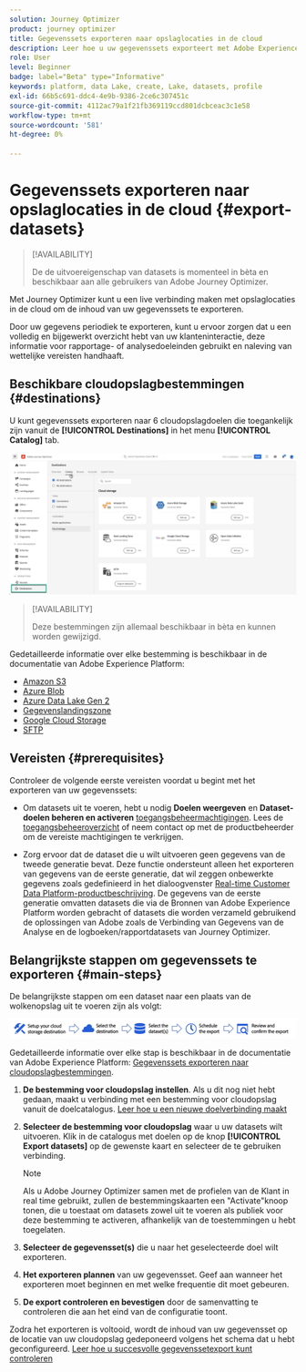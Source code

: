 ```yaml
---
solution: Journey Optimizer
product: journey optimizer
title: Gegevenssets exporteren naar opslaglocaties in de cloud
description: Leer hoe u uw gegevenssets exporteert met Adobe Experience Platform-cloudopslagbestemmingen.
role: User
level: Beginner
badge: label="Beta" type="Informative"
keywords: platform, data Lake, create, Lake, datasets, profile
exl-id: 66b5c691-ddc4-4e9b-9386-2ce6c307451c
source-git-commit: 4112ac79a1f21fb369119ccd801dcbceac3c1e58
workflow-type: tm+mt
source-wordcount: '581'
ht-degree: 0%

---
```


# Gegevenssets exporteren naar opslaglocaties in de cloud {#export-datasets}

>[!AVAILABILITY]
>
>De de uitvoereigenschap van datasets is momenteel in bèta en beschikbaar aan alle gebruikers van Adobe Journey Optimizer.

Met Journey Optimizer kunt u een live verbinding maken met opslaglocaties in de cloud om de inhoud van uw gegevenssets te exporteren.

Door uw gegevens periodiek te exporteren, kunt u ervoor zorgen dat u een volledig en bijgewerkt overzicht hebt van uw klanteninteractie, deze informatie voor rapportage- of analysedoeleinden gebruikt en naleving van wettelijke vereisten handhaaft.

## Beschikbare cloudopslagbestemmingen {#destinations}

U kunt gegevenssets exporteren naar 6 cloudopslagdoelen die toegankelijk zijn vanuit de **[!UICONTROL Destinations]** in het menu **[!UICONTROL Catalog]** tab.

![](assets/dataset-export-setup.png)

>[!AVAILABILITY]
>
>Deze bestemmingen zijn allemaal beschikbaar in bèta en kunnen worden gewijzigd.

Gedetailleerde informatie over elke bestemming is beschikbaar in de documentatie van Adobe Experience Platform:

* [Amazon S3](https://experienceleague.adobe.com/docs/experience-platform/destinations/catalog/cloud-storage/amazon-s3.html)
* [Azure Blob](https://experienceleague.adobe.com/docs/experience-platform/destinations/catalog/cloud-storage/azure-blob.html)
* [Azure Data Lake Gen 2](https://experienceleague.adobe.com/docs/experience-platform/destinations/catalog/cloud-storage/adls-gen2.html)
* [Gegevenslandingszone](https://experienceleague.adobe.com/docs/experience-platform/destinations/catalog/cloud-storage/data-landing-zone.html)
* [Google Cloud Storage](https://experienceleague.adobe.com/docs/experience-platform/destinations/catalog/cloud-storage/google-cloud-storage.html)
* [SFTP](https://experienceleague.adobe.com/docs/experience-platform/destinations/catalog/cloud-storage/sftp.html)

## Vereisten {#prerequisites}

Controleer de volgende eerste vereisten voordat u begint met het exporteren van uw gegevenssets:

* Om datasets uit te voeren, hebt u nodig **Doelen weergeven** en **Dataset-doelen beheren en activeren** [toegangsbeheermachtigingen](https://experienceleague.adobe.com/docs/experience-platform/access-control/home.html#permissions). Lees de [toegangsbeheeroverzicht](https://experienceleague.adobe.com/docs/experience-platform/access-control/ui/overview.html) of neem contact op met de productbeheerder om de vereiste machtigingen te verkrijgen.

* Zorg ervoor dat de dataset die u wilt uitvoeren geen gegevens van de tweede generatie bevat. Deze functie ondersteunt alleen het exporteren van gegevens van de eerste generatie, dat wil zeggen onbewerkte gegevens zoals gedefinieerd in het dialoogvenster [Real-time Customer Data Platform-productbeschrijving](https://helpx.adobe.com/legal/product-descriptions/real-time-customer-data-platform-b2c-edition-prime-and-ultimate-packages.html). De gegevens van de eerste generatie omvatten datasets die via de Bronnen van Adobe Experience Platform worden gebracht of datasets die worden verzameld gebruikend de oplossingen van Adobe zoals de Verbinding van Gegevens van de Analyse en de logboeken/rapportdatasets van Journey Optimizer.

## Belangrijkste stappen om gegevenssets te exporteren {#main-steps}

De belangrijkste stappen om een dataset naar een plaats van de wolkenopslag uit te voeren zijn als volgt:

![](assets/dataset-export-process.png)

Gedetailleerde informatie over elke stap is beschikbaar in de documentatie van Adobe Experience Platform: [Gegevenssets exporteren naar cloudopslagbestemmingen](https://experienceleague.adobe.com/docs/experience-platform/destinations/ui/activate/export-datasets.html).

1. **De bestemming voor cloudopslag instellen**. Als u dit nog niet hebt gedaan, maakt u verbinding met een bestemming voor cloudopslag vanuit de doelcatalogus. [Leer hoe u een nieuwe doelverbinding maakt](https://experienceleague.adobe.com/docs/experience-platform/destinations/ui/connect-destination.html#setup)

   <!--![](assets/dataset-export-setup.png)-->

1. **Selecteer de bestemming voor cloudopslag** waar u uw datasets wilt uitvoeren. Klik in de catalogus met doelen op de knop **[!UICONTROL Export datasets]** op de gewenste kaart en selecteer de te gebruiken verbinding.

   <!--![](assets/dataset-export-destination.png)-->

   >[!NOTE]
   >
   >Als u Adobe Journey Optimizer samen met de profielen van de Klant in real time gebruikt, zullen de bestemmingskaarten een &quot;Activate&quot;knoop tonen, die u toestaat om datasets zowel uit te voeren als publiek voor deze bestemming te activeren, afhankelijk van de toestemmingen u hebt toegelaten.

1. **Selecteer de gegevensset(s)** die u naar het geselecteerde doel wilt exporteren.

   <!--![](assets/dataset-export-dataset-selection.png)-->

1. **Het exporteren plannen** van uw gegevensset. Geef aan wanneer het exporteren moet beginnen en met welke frequentie dit moet gebeuren.

   <!--![](assets/dataset-export-schedule.png)-->

1. **De export controleren en bevestigen** door de samenvatting te controleren die aan het eind van de configuratie toont.

   <!--![](assets/dataset-export-review.png)-->

Zodra het exporteren is voltooid, wordt de inhoud van uw gegevensset op de locatie van uw cloudopslag gedeponeerd volgens het schema dat u hebt geconfigureerd. [Leer hoe u succesvolle gegevenssetexport kunt controleren](https://experienceleague.adobe.com/docs/experience-platform/destinations/ui/activate/export-datasets.html#verify)
